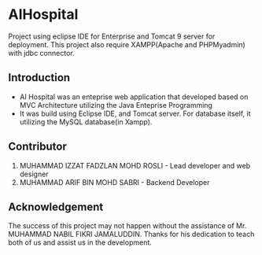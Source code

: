 # AIHospital
Project using eclipse IDE for Enterprise and Tomcat 9 server for deployment. This project also require XAMPP(Apache and PHPMyadmin) with jdbc connector.
## Introduction
- AI Hospital was an enteprise web application that developed based on MVC Architecture utilizing the Java Enteprise Programming
- It was build using Eclipse IDE, and Tomcat server. For database itself, it utilizing the MySQL database(in Xampp).
## Contributor
1. MUHAMMAD IZZAT FADZLAN MOHD ROSLI - Lead developer and web designer
2. MUHAMMAD ARIF BIN MOHD SABRI - Backend Developer
## Acknowledgement
The success of this project may not happen without the assistance of Mr. MUHAMMAD NABIL FIKRI JAMALUDDIN. Thanks for his dedication to teach both of us and assist us in the development.